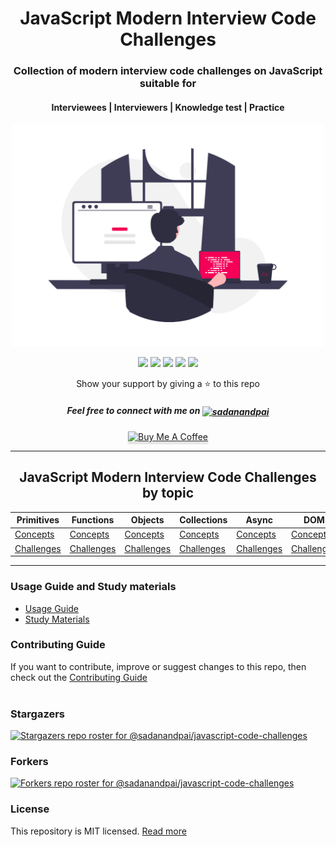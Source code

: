 <div align="center">
	<h1>JavaScript Modern Interview Code Challenges</h1>
	<h3>Collection of modern interview code challenges on JavaScript suitable for</h3>
    	<h4>Interviewees | Interviewers | Knowledge test | Practice</h4>
    	<a href="#javascript-modern-interview-code-challenges-by-topic"><img src="banner.png" alt="banner" width="500px"/></a>
</div>

<div align="center">
    <p>
	    <a name="stars"><img src="https://img.shields.io/github/stars/sadanandpai/javascript-code-challenges?style=for-the-badge"></a>
	    <a name="forks"><img src="https://img.shields.io/github/forks/sadanandpai/javascript-code-challenges?logoColor=green&style=for-the-badge"></a>
	    <a name="contributions"><img src="https://img.shields.io/github/contributors/sadanandpai/javascript-code-challenges?logoColor=green&style=for-the-badge"></a>
	    <a name="madeWith"><img src="https://img.shields.io/badge/Made%20with-Markdown-1f425f.svg?style=for-the-badge"></a>
	    <a name="license"><img src="https://img.shields.io/github/license/sadanandpai/javascript-code-challenges?style=for-the-badge"></a>
    </p>
</div>

<div align="center">
	<p>Show your support by giving a ⭐ to this repo</p>
	<h5>Feel free to connect with me on <a href="https://linkedin.com/in/sadanandpai" target="blank"><img align="center" src="https://cdn.jsdelivr.net/npm/simple-icons@3.0.1/icons/linkedin.svg" alt="sadanandpai" height="20" width="20" /></a></h5>
	<a href="https://www.buymeacoffee.com/sadanandpai" target="_blank"><img src="https://www.buymeacoffee.com/assets/img/custom_images/orange_img.png" alt="Buy Me A Coffee" style="height: 41px !important;width: 174px !important;box-shadow: 0px 3px 2px 0px rgba(190, 190, 190, 0.5) !important;-webkit-box-shadow: 0px 3px 2px 0px rgba(190, 190, 190, 0.5) !important;" ></a>

</div>

---

<div align="center">
	<h2>JavaScript Modern Interview Code Challenges by topic</h2>

| Primitives  | Functions   | Objects     | Collections | Async | DOM |
| ----------- | ----------- | ----------- | ----------- | --------------- | -------------- |
| [Concepts](./challenges/primitives-concepts.md#home)      | [Concepts](./challenges/functions-concepts.md#home)      | [Concepts](./challenges/objects-concepts.md#home)      | [Concepts](./challenges/collections-concepts.md#home)       | [Concepts](./challenges/async-concepts.md#home)     | [Concepts](./challenges/dom-challenges.md#home) |
| [Challenges](./challenges/primitives-challenges.md#home)  | [Challenges](./challenges/functions-challenges.md#home)  | [Challenges](./challenges/objects-challenges.md#home)  | [Challenges](./challenges/collections-challenges.md#home)   | [Challenges](./challenges/async-challenges.md#home) | [Challenges](./challenges/dom-challenges.md#home) |

</div>

---

### Usage Guide and Study materials

- [Usage Guide](./usageGuide.md)
- [Study Materials](https://github.com/sadanandpai/frontend-learning-kit)

### Contributing Guide

If you want to contribute, improve or suggest changes to this repo, then check out the [Contributing Guide](./contributing.md)
<br/><br/>

### Stargazers

[![Stargazers repo roster for @sadanandpai/javascript-code-challenges](https://reporoster.com/stars/sadanandpai/javascript-code-challenges)](https://github.com/sadanandpai/javascript-code-challenges/stargazers)

### Forkers

[![Forkers repo roster for @sadanandpai/javascript-code-challenges](https://reporoster.com/forks/sadanandpai/javascript-code-challenges)](https://github.com/sadanandpai/javascript-code-challenges/network/members)

### License

This repository is MIT licensed. [Read more](./LICENSE)
